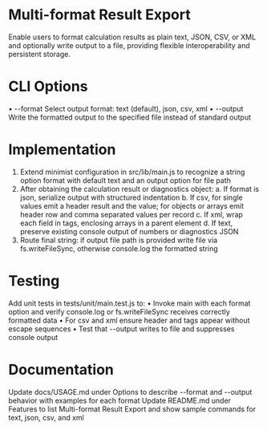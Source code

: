 # Multi-format Result Export

Enable users to format calculation results as plain text, JSON, CSV, or XML and optionally write output to a file, providing flexible interoperability and persistent storage.

# CLI Options

• --format <format>   Select output format: text (default), json, csv, xml
• --output <filepath> Write the formatted output to the specified file instead of standard output

# Implementation

1. Extend minimist configuration in src/lib/main.js to recognize a string option format with default text and an output option for file path
2. After obtaining the calculation result or diagnostics object:
   a. If format is json, serialize output with structured indentation
   b. If csv, for single values emit a header result and the value; for objects or arrays emit header row and comma separated values per record
   c. If xml, wrap each field in tags, enclosing arrays in a parent element
   d. If text, preserve existing console output of numbers or diagnostics JSON
3. Route final string: if output file path is provided write file via fs.writeFileSync, otherwise console.log the formatted string

# Testing

Add unit tests in tests/unit/main.test.js to:
• Invoke main with each format option and verify console.log or fs.writeFileSync receives correctly formatted data
• For csv and xml ensure header and tags appear without escape sequences
• Test that --output writes to file and suppresses console output

# Documentation

Update docs/USAGE.md under Options to describe --format and --output behavior with examples for each format
Update README.md under Features to list Multi-format Result Export and show sample commands for text, json, csv, and xml